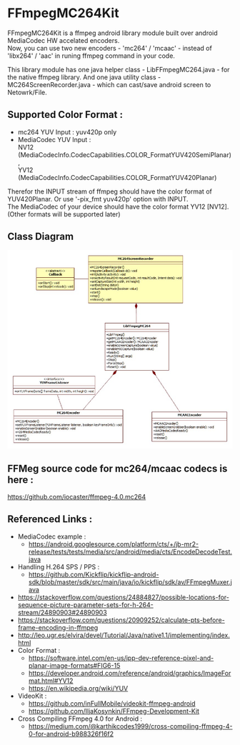 FFmpegMC264Kit
===============

FFmpegMC264Kit is a ffmpeg android library module built over android MediaCodec HW accelated encoders.<br> 
Now, you can use two new encoders - 'mc264' / 'mcaac' - instead of 'libx264' / 'aac' in runing ffmpeg command in your code.

This library module has one java helper class - LibFFmpegMC264.java - for the native ffmpeg library.
And one java utility class - MC264ScreenRecorder.java - which can cast/save android screen to Netowrk/File. 



## Supported Color Format :
* mc264 YUV Input : yuv420p only
* MediaCodec YUV Input : <br>
NV12 (MediaCodecInfo.CodecCapabilities.COLOR_FormatYUV420SemiPlanar), <br>
YV12 (MediaCodecInfo.CodecCapabilities.COLOR_FormatYUV420Planar)

Therefor the INPUT stream of ffmpeg should have the color format of YUV420Planar. Or use '-pix_fmt yuv420p' option with INPUT.<br>
The MediaCodec of your device should have the color format YV12 [NV12]. (Other formats will be supported later)



## Class Diagram
<p align="center">
  <img src="./FFmpegMC264_CalssDiagram.jpg">
</p>

## FFMeg source code for mc264/mcaac codecs is here :
https://github.com/iocaster/ffmpeg-4.0.mc264


## Referenced Links :
* MediaCodec example :
  - https://android.googlesource.com/platform/cts/+/jb-mr2-release/tests/tests/media/src/android/media/cts/EncodeDecodeTest.java
* Handling H.264 SPS / PPS :
  - https://github.com/Kickflip/kickflip-android-sdk/blob/master/sdk/src/main/java/io/kickflip/sdk/av/FFmpegMuxer.java
* https://stackoverflow.com/questions/24884827/possible-locations-for-sequence-picture-parameter-sets-for-h-264-stream/24890903#24890903
* https://stackoverflow.com/questions/20909252/calculate-pts-before-frame-encoding-in-ffmpeg
* http://leo.ugr.es/elvira/devel/Tutorial/Java/native1.1/implementing/index.html
* Color Format :
  - https://software.intel.com/en-us/ipp-dev-reference-pixel-and-planar-image-formats#FIG6-15
  - https://developer.android.com/reference/android/graphics/ImageFormat.html#YV12
  - https://en.wikipedia.org/wiki/YUV
* VideoKit :
  - https://github.com/inFullMobile/videokit-ffmpeg-android
  - https://github.com/IljaKosynkin/FFmpeg-Development-Kit
* Cross Compiling FFmpeg 4.0 for Android :
  - https://medium.com/@karthikcodes1999/cross-compiling-ffmpeg-4-0-for-android-b988326f16f2


